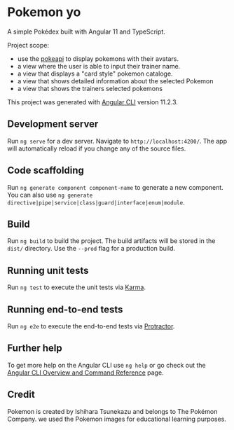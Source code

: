 # Pokemon yo

A simple Pokédex built with Angular 11 and TypeScript.

Project scope:

- use the [pokeapi](https://pokeapi.co/) to display pokemons with their avatars.
- a view where the user is able to input their trainer name.
- a view that displays a "card style" pokemon cataloge.
- a view that shows detailed information about the selected Pokemon
- a view that shows the trainers selected pokemons


This project was generated with [Angular CLI](https://github.com/angular/angular-cli) version 11.2.3.

## Development server

Run `ng serve` for a dev server. Navigate to `http://localhost:4200/`. The app will automatically reload if you change any of the source files.

## Code scaffolding

Run `ng generate component component-name` to generate a new component. You can also use `ng generate directive|pipe|service|class|guard|interface|enum|module`.

## Build

Run `ng build` to build the project. The build artifacts will be stored in the `dist/` directory. Use the `--prod` flag for a production build.

## Running unit tests

Run `ng test` to execute the unit tests via [Karma](https://karma-runner.github.io).

## Running end-to-end tests

Run `ng e2e` to execute the end-to-end tests via [Protractor](http://www.protractortest.org/).

## Further help

To get more help on the Angular CLI use `ng help` or go check out the [Angular CLI Overview and Command Reference](https://angular.io/cli) page.

## Credit
Pokemon is created by Ishihara Tsunekazu and belongs to The Pokémon Company. we used the Pokemon images for educational learning purposes.
